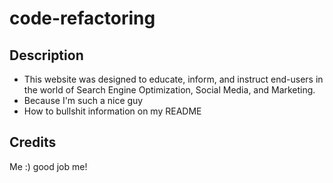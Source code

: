 # code-refactoring
## Description
- This website was designed to educate, inform, and instruct end-users in the world of Search Engine Optimization, Social Media, and Marketing. 
- Because I'm such a nice guy
- How to bullshit information on my README

## Credits
Me :) good job me!